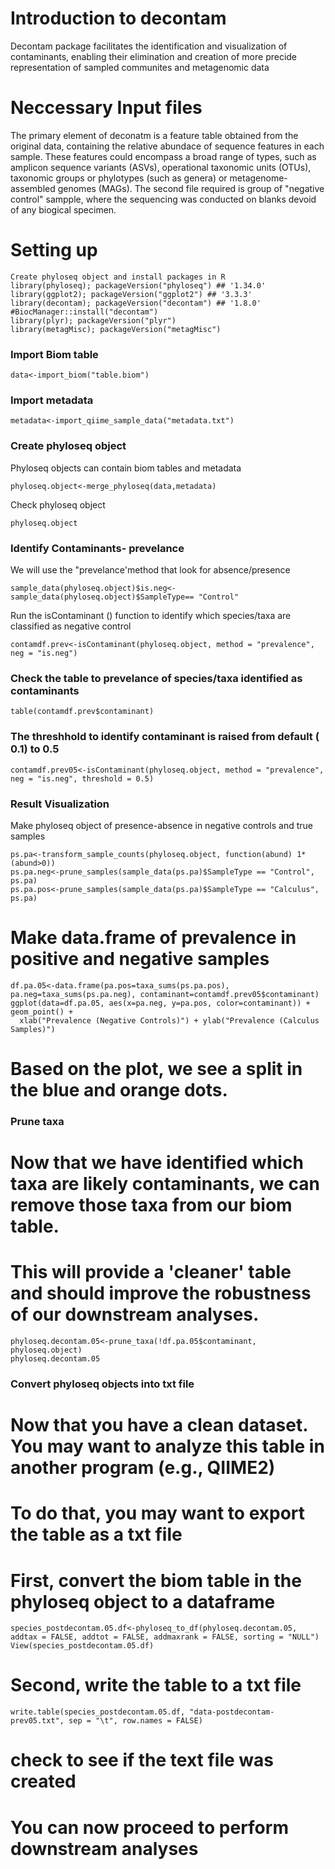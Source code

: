 # Introduction to decontam
Decontam package facilitates the identification and visualization of contaminants, enabling their elimination and creation of more precide representation
of sampled communites and metagenomic data

# Neccessary Input files
The primary element of deconatm is a feature table obtained from the original data, containing the relative abundace of sequence features in each
sample. These features could encompass a broad range of types, such as amplicon sequence variants (ASVs), operational taxonomic units (OTUs), 
taxonomic groups or phylotypes (such as genera) or metagenome-assembled genomes (MAGs). The second file required is group of "negative control" 
sampple, where the sequencing was conducted on blanks devoid of any biogical specimen.

# Setting up
```
Create phyloseq object and install packages in R
library(phyloseq); packageVersion("phyloseq") ## '1.34.0'
library(ggplot2); packageVersion("ggplot2") ## '3.3.3' 
library(decontam); packageVersion("decontam") ## '1.8.0'    #BiocManager::install("decontam")
library(plyr); packageVersion("plyr")
library(metagMisc); packageVersion("metagMisc")
```
### Import Biom table
```
data<-import_biom("table.biom")
```
### Import metadata
```
metadata<-import_qiime_sample_data("metadata.txt")
```
### Create phyloseq object
Phyloseq objects can contain biom tables and metadata
```
phyloseq.object<-merge_phyloseq(data,metadata)
```
Check phyloseq object
```
phyloseq.object
```
### Identify Contaminants- prevelance
We will use the "prevelance'method  that look for absence/presence
```
sample_data(phyloseq.object)$is.neg<-sample_data(phyloseq.object)$SampleType== "Control"
```
Run the isContaminant () function to identify which species/taxa are classified as negative control
```
contamdf.prev<-isContaminant(phyloseq.object, method = "prevalence", neg = "is.neg")
```
### Check the table to prevelance of species/taxa identified as contaminants
```
table(contamdf.prev$contaminant)
```
### The threshhold to identify contaminant is raised from default ( 0.1) to 0.5
```
contamdf.prev05<-isContaminant(phyloseq.object, method = "prevalence", neg = "is.neg", threshold = 0.5)
```
### Result Visualization
Make phyloseq object of presence-absence in negative controls and true samples 
```
ps.pa<-transform_sample_counts(phyloseq.object, function(abund) 1*(abund>0))
ps.pa.neg<-prune_samples(sample_data(ps.pa)$SampleType == "Control", ps.pa)
ps.pa.pos<-prune_samples(sample_data(ps.pa)$SampleType == "Calculus", ps.pa)
```
# Make data.frame of prevalence in positive and negative samples
```
df.pa.05<-data.frame(pa.pos=taxa_sums(ps.pa.pos), pa.neg=taxa_sums(ps.pa.neg), contaminant=contamdf.prev05$contaminant) 
ggplot(data=df.pa.05, aes(x=pa.neg, y=pa.pos, color=contaminant)) + geom_point() +
  xlab("Prevalence (Negative Controls)") + ylab("Prevalence (Calculus Samples)")
  ```
# Based on the plot, we see a split in the blue and orange dots.

### Prune taxa
# Now that we have identified which taxa are likely contaminants, we can remove those taxa from our biom table. 
# This will provide a 'cleaner' table and should improve the robustness of our downstream analyses. 
  ```
phyloseq.decontam.05<-prune_taxa(!df.pa.05$contaminant, phyloseq.object)
phyloseq.decontam.05
  ``` 

### Convert phyloseq objects into txt file 

# Now that you have a clean dataset. You may want to analyze this table in another program (e.g., QIIME2)
# To do that, you may want to export the table as a txt file 
# First, convert the biom table in the phyloseq object to a dataframe  
  ```
species_postdecontam.05.df<-phyloseq_to_df(phyloseq.decontam.05, addtax = FALSE, addtot = FALSE, addmaxrank = FALSE, sorting = "NULL")
View(species_postdecontam.05.df)
  ```
# Second, write the table to a txt file 
  ```
write.table(species_postdecontam.05.df, "data-postdecontam-prev05.txt", sep = "\t", row.names = FALSE)
  ```
# check to see if the text file was created 

# You can now proceed to perform downstream analyses 

